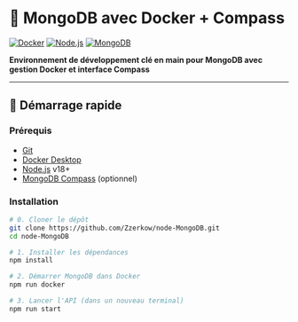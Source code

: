# 🍃 MongoDB avec Docker + Compass

[![Docker](https://img.shields.io/badge/Docker-2CA5E0?style=flat&logo=docker&logoColor=white)](https://www.docker.com/)
[![Node.js](https://img.shields.io/badge/Node.js-339933?style=flat&logo=nodedotjs&logoColor=white)](https://nodejs.org/)
[![MongoDB](https://img.shields.io/badge/MongoDB-47A248?style=flat&logo=mongodb&logoColor=white)](https://www.mongodb.com/)

**Environnement de développement clé en main pour MongoDB avec gestion Docker et interface Compass**

---

## 🚀 Démarrage rapide

### Prérequis
- [Git](https://git-scm.com/)
- [Docker Desktop](https://www.docker.com/products/docker-desktop)
- [Node.js](https://nodejs.org/) v18+
- [MongoDB Compass](https://www.mongodb.com/products/compass) (optionnel)

### Installation
```bash
# 0. Cloner le dépôt
git clone https://github.com/Zzerkow/node-MongoDB.git
cd node-MongoDB

# 1. Installer les dépendances
npm install

# 2. Démarrer MongoDB dans Docker
npm run docker

# 3. Lancer l'API (dans un nouveau terminal)
npm run start
